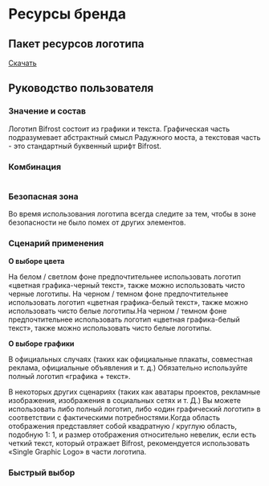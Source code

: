 # Ресурсы бренда

## Пакет ресурсов логотипа
[Cкачать](https://github.com/bifrost-finance/design-assets/raw/master/brand/Bifrost-Logo-Assets.zip)

## Руководство пользователя

### Значение и состав
Логотип Bifrost состоит из графики и текста. Графическая часть подразумевает абстрактный смысл Радужного моста, а текстовая часть - это стандартный буквенный шрифт Bifrost.
<img :src="$withBase('/zh/brand-assets/brand-assets-01.png')" alt="" />

### Комбинация
<img :src="$withBase('/zh/brand-assets/brand-assets-02.png')" alt="" />

### Безопасная зона
Во время использования логотипа всегда следите за тем, чтобы в зоне безопасности не было помех от других элементов.
<img :src="$withBase('/zh/brand-assets/brand-assets-03.png')" alt="" />

### Сценарий применения
**О выборе цвета**

На белом / светлом фоне предпочтительнее использовать логотип «цветная графика-черный текст», также можно использовать чисто черные логотипы. На черном / темном фоне предпочтительнее использовать логотип «цветная графика-белый текст», также можно использовать чисто белые логотипы.На черном / темном фоне предпочтительнее использовать логотип «цветная графика-белый текст», также можно использовать чисто белые логотипы.
<img :src="$withBase('/zh/brand-assets/brand-assets-04.png')" alt="" />

**О выборе графики**

В официальных случаях (таких как официальные плакаты, совместная реклама, официальные объявления и т. д.) Обязательно используйте полный логотип «графика + текст».
<img :src="$withBase('/zh/brand-assets/brand-assets-05.png')" alt="" />

В некоторых других сценариях (таких как аватары проектов, рекламные изображения, изображения в социальных сетях и т. Д.) Вы можете использовать либо полный логотип, либо «один графический логотип» в соответствии с фактическими потребностями.Когда область отображения представляет собой квадратную / круглую область, подобную 1: 1, и размер отображения относительно невелик, если есть четкий текст, который отражает Bifrost, рекомендуется использовать «Single Graphic Logo» в части логотипа.
<img :src="$withBase('/zh/brand-assets/brand-assets-06.png')" alt="" />

### Быстрый выбор
<img :src="$withBase('/zh/brand-assets/brand-assets-07.png')" alt="" />